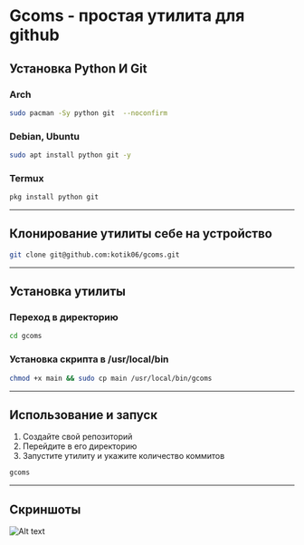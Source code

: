 # Gcoms - простая утилита для github

## Установка Python И Git

### Arch 
```bash
sudo pacman -Sy python git  --noconfirm
```
### Debian, Ubuntu
```bash
sudo apt install python git -y
```
### Termux 
```bash
pkg install python git
```
---
## Клонирование утилиты себе на устройство
```bash
git clone git@github.com:kotik06/gcoms.git
```
---
## Установка утилиты
### Переход в директорию 
```bash
cd gcoms
```
### Установка скрипта в /usr/local/bin
```bash
chmod +x main && sudo cp main /usr/local/bin/gcoms
```
---
## Использование и запуск

1. Создайте свой репозиторий
2. Перейдите в его директорию
3. Запустите утилиту и укажите количество коммитов
```bash
gcoms
```
---
## Скриншоты 
![Alt text](https://raw.githubusercontent.com/kotik06/gcoms/main/1_1.png)
